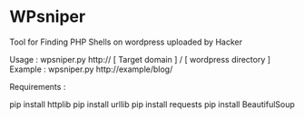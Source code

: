 # WPsniper
Tool for Finding PHP Shells on wordpress uploaded by Hacker

Usage   : wpsniper.py http:// [ Target domain ] / [ wordpress directory ] 
Example : wpsniper.py http://example/blog/



Requirements : 

pip install httplib
pip install urllib
pip install requests
pip install BeautifulSoup
